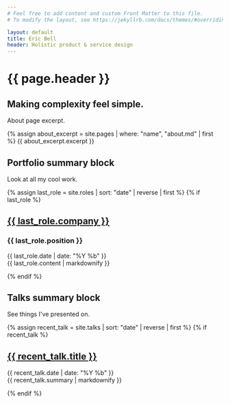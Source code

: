 ```yaml
---
# Feel free to add content and custom Front Matter to this file.
# To modify the layout, see https://jekyllrb.com/docs/themes/#overriding-theme-defaults

layout: default
title: Eric Bell
header: Holistic product & service design
---
```


# {{ page.header }}

## Making complexity feel simple.

About page excerpt.

<div>
{% assign about_excerpt = site.pages | where: "name", "about.md" | first %}
{{ about_excerpt.excerpt }}
</div>

## Portfolio summary block

Look at all my cool work.

<div>
{% assign last_role = site.roles | sort: "date" | reverse | first %}
{% if last_role %}
	<h2><a href="{{ last_role.url }}">{{ last_role.company }}</a></h2>
	<h3>{{ last_role.position }}</h3>
	<p>{{ last_role.date | date: "%Y %b" }}<br/>
	{{ last_role.content | markdownify }}</p>
{% endif %}
</div>

## Talks summary block

See things I've presented on.

<div>
{% assign recent_talk = site.talks | sort: "date" | reverse | first %}
{% if recent_talk %}
    <h2><a href="{{ recent_talk.url }}">{{ recent_talk.title }}</a></h2>
    <p>{{ recent_talk.date | date: "%Y %b" }}<br/>
    {{ recent_talk.summary | markdownify }}</p>
{% endif %}
</div>